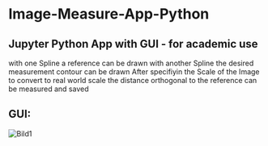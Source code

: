 # Image-Measure-App-Python

## Jupyter Python App with GUI - for academic use

with one Spline a reference can be drawn 
with another Spline the desired measurement contour can be drawn
After specifiyin the Scale of the Image to convert to real world scale the distance orthogonal to the reference can be measured and saved

## GUI:
![Bild1](https://github.com/ClaBirk/Image-Measure-App-Python/assets/104905595/17c1dda4-dc27-4328-a6c8-5a13325f0a2a)
